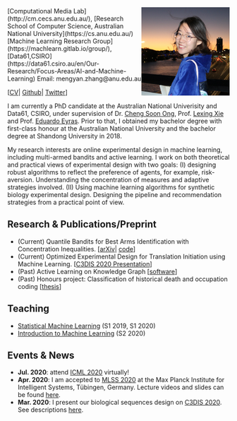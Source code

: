 <img align='right' src="photos/mengyan.jpg"  width="200"/>    
[Computational Media Lab](http://cm.cecs.anu.edu.au/), [Research School of Computer Science, Australian National University](https://cs.anu.edu.au/)  
[Machine Learning Research Group](https://machlearn.gitlab.io/group/), [Data61,CSIRO](https://data61.csiro.au/en/Our-Research/Focus-Areas/AI-and-Machine-Learning)      
Email: mengyan.zhang@anu.edu.au 

[[CV](files/Mengyan_CV.pdf)| [Github](https://github.com/Mengyanz)| [Twitter](https://twitter.com/MengyanZg)]

I am currently a PhD candidate at the Australian National Univerisity and Data61, CSIRO, under supervision of Dr. [Cheng Soon Ong](http://www.ong-home.my/index.html), Prof. [Lexing Xie](http://users.cecs.anu.edu.au/~xlx/) and Prof. [Eduardo Eyras](https://jcsmr.anu.edu.au/people/academics/professor-eduardo-eyras). Prior to that, I obtained my bachelor degree with first-class honour at the Australian National University and the bachelor degree at Shandong University in 2018. 

My research interests are online experimental design in machine learning, including multi-armed bandits and active learning. I work on both theoretical and practical views of experimental design with two goals:
(I) designing robust algorithms to reflect the preference of agents, for example, risk-aversion. 
Understanding the concentration of measures and adaptive strategies involved. 
(II) Using machine learning algorithms for synthetic biology experimental design. 
Designing the pipeline and recommendation strategies from a practical point of view.

## Research & Publications/Preprint
- (Current) Quantile Bandits for Best Arms Identification with Concentration Inequalities. [[arXiv](https://arxiv.org/abs/2010.11568)| [code](files/quantile_bandits.zip)]
- (Current) Optimized Experimental Design for Translation Initiation using Machine Learning. [[C3DIS 2020 Presentation](http://www.c3dis.com/3846)]
- (Past) Active Learning on Knowledge Graph [[software](https://github.com/chengsoonong/acton)]
- (Past) Honours project: Classification of historical death and occupation coding [[thesis](files/Classification_of_historical_death_and_occupation_coding.pdf)]
  
## Teaching
- [Statistical Machine Learning](https://programsandcourses.anu.edu.au/2021/course/COMP8600) (S1 2019, S1 2020)
- [Introduction to Machine Learning](https://programsandcourses.anu.edu.au/2021/course/COMP6670) (S2 2020)

## Events & News
- **Jul. 2020**: attend [ICML 2020](https://icml.cc/virtual/2020) virtually!
- **Apr. 2020**: I am accepted to [MLSS 2020](http://mlss.tuebingen.mpg.de/2020/index.html) at the Max Planck Institute for Intelligent Systems, Tübingen, Germany. Lecture videos and slides can be found [here](http://mlss.tuebingen.mpg.de/2020/schedule.html).
- **Mar. 2020**: I present our biological sequences design on [C3DIS 2020](http://www.c3dis.com/). See descriptions [here](http://www.c3dis.com/3846).


